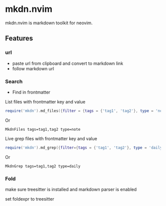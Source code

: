 # mkdn.nvim

mkdn.nvim is markdown toolkit for neovim.

## Features

### url

- paste url from clipboard and convert to markdown link
- follow markdown url

### Search

- Find in frontmatter

List files with frontmatter key and value

```lua
require('mkdn').md_files({filter = {tags = {'tag1', 'tag2'}, type = 'note'}})
```

Or
```vim
MkdnFiles tags=tag1,tag2 type=note
```

Live grep files with frontmatter key and value

```lua
require('mkdn').md_grep({filter={tags = {'tag1', 'tag2'}, type = 'daily'}})
```

Or
```vim
MkdnGrep tags=tag1,tag2 type=daily
```

### Fold

make sure treesitter is installed and markdown parser is enabled

set foldexpr to treesitter
